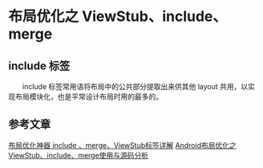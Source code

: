# 布局优化之 ViewStub、include、merge

## include 标签
　　include 标签常用语将布局中的公共部分提取出来供其他 layout 共用，以实现布局模块化，也是平常设计布局时用的最多的。


## 参考文章
[布局优化神器 include 、merge、ViewStub标签详解](https://blog.csdn.net/u012792686/article/details/72901531)
[Android布局优化之ViewStub、include、merge使用与源码分析](https://blog.csdn.net/bboyfeiyu/article/details/45869393)


